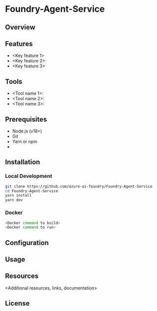 # Foundry-Agent-Service

## Overview
<Description of the Foundry Agent Service and its purpose>

## Features
- <Key feature 1>
- <Key feature 2>
- <Key feature 3>

## Tools
- <Tool name 1>: <Tool description>
- <Tool name 2>: <Tool description>
- <Tool name 3>: <Tool description>

## Prerequisites
- Node.js (v18+)
- Git
- Yarn or npm
- <Other prerequisites>

## Installation

### Local Development
```bash
git clone https://github.com/azure-ai-foundry/Foundry-Agent-Service
cd Foundry-Agent-Service
yarn install
yarn dev
```

### Docker
```bash
<Docker command to build>
<Docker command to run>
```

## Configuration
<Configuration instructions>

## Usage
<Basic usage instructions>

## Resources
<Additional resources, links, documentation>

## License
<License information>